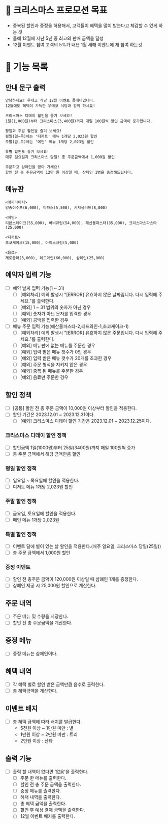 # 🎯 크리스마스 프로모션 목표
- 중복된 할인과 증정을 허용해서, 고객들이 혜택을 많이 받는다고 체감할 수 있게 하는 것
- 올해 12월에 지난 5년 중 최고의 판매 금액을 달성
- 12월 이벤트 참여 고객의 5%가 내년 1월 새해 이벤트에 재 참여 하는것
# 🚀 기능 목록
## 안내 문구 출력
```
안녕하세요! 우테코 식당 12월 이벤트 플래너입니다.
12월에도 혜택이 가득한 우테코 식당과 함께 하세요!

크리스마스 디데이 할인을 즐겨 보세요!
1일(1,000원)부터 크리스마스(3,400원)까지 매일 100원씩 할인 금액이 증가합니다.

평일과 주말 할인을 즐겨 보세요!
평일(일~목)에는 '디저트' 메뉴 1개당 2,023원 할인
주말(금,토)에는 '메인' 메뉴 1개당 2,023원 할인

특별 할인도 즐겨 보세요!
매주 일요일과 크리스마스 당일! 총 주문금액에서 1,000원 할인

주문하고 샴폐인을 받아 가세요!
할인 전 총 주문금액이 12만 원 이상일 때, 샴페인 1병을 증정해드립니다.
```


## 메뉴판
```
<애피타이저>
양송이수프(6,000), 타파스(5,500), 시저샐러드(8,000)

<메인>
티본스테이크(55,000), 바비큐립(54,000), 해산물파스타(35,000), 크리스마스파스타(25,000)

<디저트>
초코케이크(15,000), 아이스크림(5,000)

<음료>
제로콜라(3,000), 레드와인(60,000), 샴페인(25,000)
```

## 예약자 입력 기능
- [ ] 예약 날짜 입력 기능(1 ~ 31)
    - [ ] [예외처리] 예외 발생시 "[ERROR] 유효하지 않은 날짜입니다. 다시 입력해 주세요."를 출력한다.
    - [ ] [예외] 1 ~ 31 범위의 숫자가 아닌 경우
    - [ ] [예외] 숫자가 아닌 문자를 입력한 경우
    - [ ] [예외] 공백을 입력한 경우

- [ ] 메뉴 주문 입력 기능(해산물파스타-2,레드와인-1,초코케이크-1)
    - [ ] [예외처리] 예외 발생시 "[ERROR] 유효하지 않은 주문입니다. 다시 입력해 주세요."를 출력한다.
    - [ ] [예외] 메뉴판에 없는 메뉴를 주문한 경우
    - [ ] [예외] 입력 받은 메뉴 갯수가 0인 경우
    - [ ] [예외] 입력 받은 메뉴 갯수가 20개를 초과한 경우
    - [ ] [예외] 주문 형식을 지키지 않은 경우
    - [ ] [예외] 중복 된 메뉴를 주문한 경우
    - [ ] [예외] 음료만 주문한 경우

## 할인 정책

- [ ] [공통] 할인 전 총 주문 금액이 10,000원 이상부터 할인을 적용한다.
- [ ] 할인 기간은 2023.12.01 ~ 2023.12.31이다.
    - [ ] [예외] 크리스마스 디데이 할인 기간은 2023.12.01 ~ 2023.12.25이다.

### 크리스마스 디데이 할인 정책
- [ ] 할인금액 1일(1000원)부터 25일(3400원)까지 매일 100원씩 증가
- [ ] 총 주문 금액에서 해당 금액만큼 할인

### 평일 할인 정책
- [ ] 일요일 ~ 목요일에 할인을 적용한다.
- [ ] 디저트 메뉴 1개당 2,023원 할인

### 주말 할인 정책
- [ ] 금요일, 토요일에 할인을 적용한다. 
- [ ] 메인 메뉴 1개당 2,023원

### 특별 할인 정책
- [ ] 이벤트 달에 별이 있는 날 할인을 적용한다.(매주 일요일, 크리스마스 당일(25일))
- [ ] 총 주문 금액에서 1,000원 할인

### 증정 이벤트
- [ ] 할인 전 총주문 금액이 120,000원 이상일 때 샴폐인 1개를 증정한다.
- [ ] 샴폐인 제공 시 25,000원 할인으로 계산한다.

## 주문 내역
- [ ] 주문 메뉴 및 수량을 저장한다.
- [ ] 할인 전 총 주문금액을 계산한다.

## 증정 메뉴
- [ ] 증정 메뉴는 샴페인이다.

## 혜택 내역
- [ ] 각 혜택 별로 할인 받은 금액만큼 음수로 출력한다.
- [ ] 총 혜택금액을 계산한다.

## 이벤트 배지
- [ ] 총 혜택 금액에 따라 배지를 발급한다.
    - 5천원 이상 ~ 1만원 미만 : 별
    - 1만원 이상 ~ 2만원 미만 : 트리
    - 2만원 이상 : 산타

## 출력 기능
- [ ] 출력 할 내역이 없다면 '없음'을 출력한다.
  - [ ] 주문 한 메뉴를 출력한다.
  - [ ] 할인 전 총 주문 금액을 출력한다.
  - [ ] 증정 메뉴를 출력한다.
  - [ ] 혜택 내역을 출력한다.
  - [ ] 총 혜택 금액을 출력한다.
  - [ ] 할인 후 예상 결제 금액을 출력한다.
  - [ ] 12월 이벤트 배지를 출력한다.